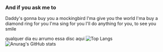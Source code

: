 ### And if you ask me to
Daddy's gonna buy you a mockingbird
I'ma give you the world
I'ma buy a diamond ring for you
I'ma sing for you
I'll do anything for you, to see you smile

qualquer dia eu arrumo essa disc aqui 
![Top Langs](https://github-readme-stats.vercel.app/api/top-langs/?username=CaioXGomes&theme=synthwave&langs_count=10&custom_title=Linguagensㅤmaisㅤutilizadas)
![Anurag's GitHub stats](https://github-readme-stats.vercel.app/api?username=caioxgomes&show_icons=true&theme=synthwave&custom_title=StatusㅤdeㅤCaioXGomes)
